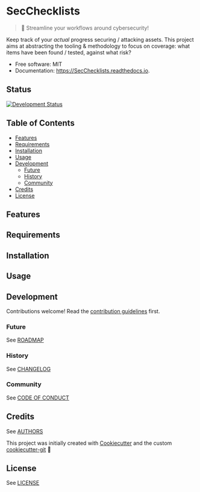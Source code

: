 # SecChecklists

> :memo: Streamline your workflows around cybersecurity!

Keep track of your *actual* progress securing / attacking assets.
This project aims at abstracting the tooling & methodology to focus on coverage:
what items have been found / tested, against what risk?


* Free software: MIT
* Documentation: https://SecChecklists.readthedocs.io.

## Status

[![Development Status][planning-status-shield]](ROADMAP.md)

## Table of Contents

- [Features](#features)
- [Requirements](#requirements)
- [Installation](#installation)
- [Usage](#usage)
- [Development](#development)
  - [Future](#future)
  - [History](#history)
  - [Community](#community)
- [Credits](#credits)
- [License](#license)

## Features

## Requirements

## Installation

## Usage

## Development

Contributions welcome! Read the [contribution guidelines](CONTRIBUTING.md) first.

### Future

See [ROADMAP](ROADMAP.md)

### History

See [CHANGELOG](CHANGELOG.md)

### Community

See [CODE OF CONDUCT](CODE_OF_CONDUCT.md)

## Credits

See [AUTHORS](AUTHORS.md)

This project was initially created with [Cookiecutter][cookiecutter] and the custom [cookiecutter-git][cookiecutter-git] :cookie:

## License

See [LICENSE](LICENSE)

[cookiecutter]: https://github.com/audreyr/cookiecutter
[cookiecutter-git]: https://github.com/apehex/cookiecutter-git

[appveyor-shield]: https://ci.appveyor.com/api/projects/status/github/apehex/SecChecklists?branch=master&svg=true
[appveyor-link]: https://ci.appveyor.com/project/apehex/SecChecklists/branch/master
[coverage-shield]: https://img.shields.io/badge/coverage-0%25-lightgrey.svg?longCache=true
[coverage-link]: https://codecov.io
[docs-shield]: https://readthedocs.org/projects/apehex/badge/?version=latest
[docs-link]: https://SecChecklists.readthedocs.io/en/latest/?badge=latest
[pypi-shield]: https://img.shields.io/pypi/v/SecChecklists.svg
[pypi-link]: https://pypi.python.org/pypi/SecChecklists
[pyup-shield]: https://pyup.io/repos/github/apehex/SecChecklists/shield.svg
[pyup-link]: https://pyup.io/repos/github/apehex/SecChecklists/
[release-shield]: https://img.shields.io/badge/release-v0-blue.svg?longCache=true
[travis-shield]: https://img.shields.io/travis/apehex/SecChecklists.svg
[travis-link]: https://travis-ci.org/apehex/SecChecklists

[planning-status-shield]: https://img.shields.io/badge/status-planning-lightgrey.svg?longCache=true
[pre-alpha-status-shield]: https://img.shields.io/badge/status-pre--alpha-red.svg?longCache=true
[alpha-status-shield]: https://img.shields.io/badge/status-alpha-yellow.svg?longCache=true
[beta-status-shield]: https://img.shields.io/badge/status-beta-brightgreen.svg?longCache=true
[stable-status-shield]: https://img.shields.io/badge/status-stable-blue.svg?longCache=true
[mature-status-shield]: https://img.shields.io/badge/status-mature-8A2BE2.svg?longCache=true
[inactive-status-shield]: https://img.shields.io/badge/status-inactive-lightgrey.svg?longCache=true